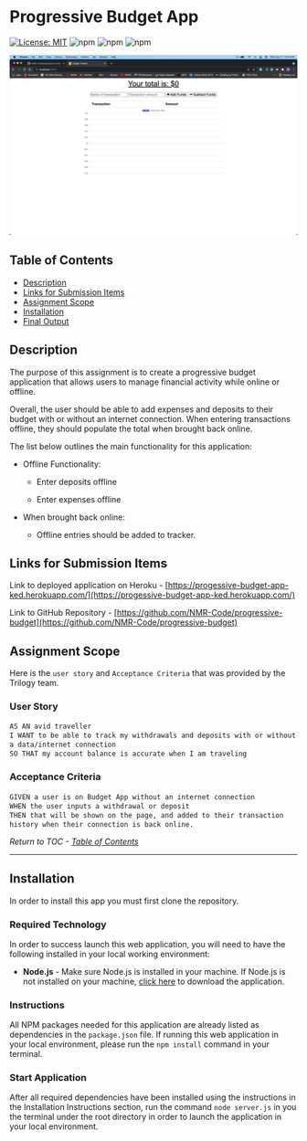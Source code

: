 # Progressive Budget App

[![License: MIT](https://img.shields.io/badge/License-MIT-yellow.svg)](https://opensource.org/licenses/MIT)
![npm](https://img.shields.io/npm/v/express?color=purple&label=express&logo=NPM&style=flat)
![npm](https://img.shields.io/npm/v/mongoose?color=red&label=mongoose&logo=NPM&style=flat)
![npm](https://img.shields.io/npm/v/compression?color=yellow&label=compression&logo=NPM&style=flat)

![](screenshot.png)

## Table of Contents

-  [Description](#description)
-  [Links for Submission Items](#links-for-submission-items)
-  [Assignment Scope](#assignment-scope)
-  [Installation](#installation)
-  [Final Output](#final-output)

## Description

The purpose of this assignment is to create a progressive budget application that allows users to manage financial activity while online or offline.

Overall, the user should be able to add expenses and deposits to their budget with or without an internet connection. When entering transactions offline, they should populate the total when brought back online.

The list below outlines the main functionality for this application:

-  Offline Functionality:

   -  Enter deposits offline

   -  Enter expenses offline

-  When brought back online:

   -  Offline entries should be added to tracker.

## Links for Submission Items

Link to deployed application on Heroku - [https://progessive-budget-app-ked.herokuapp.com/](https://progessive-budget-app-ked.herokuapp.com/)

Link to GitHub Repository - [https://github.com/NMR-Code/progressive-budget](https://github.com/NMR-Code/progressive-budget)

## Assignment Scope

Here is the `user story` and `Acceptance Criteria` that was provided by the Trilogy team.

### User Story

```
AS AN avid traveller
I WANT to be able to track my withdrawals and deposits with or without a data/internet connection
SO THAT my account balance is accurate when I am traveling
```

### Acceptance Criteria

```
GIVEN a user is on Budget App without an internet connection
WHEN the user inputs a withdrawal or deposit
THEN that will be shown on the page, and added to their transaction history when their connection is back online.
```

_Return to TOC - [Table of Contents](#table-of-contents)_

---

## Installation

In order to install this app you must first clone the repository.

### Required Technology

In order to success launch this web application, you will need to have the following installed in your local working environment:

-  **Node.js** - Make sure Node.js is installed in your machine. If Node.js is not installed on your machine, [click here](https://nodejs.org/en/) to download the application.

### Instructions

All NPM packages needed for this application are already listed as dependencies in the `package.json` file. If running this
web application in your local environment, please run the
`npm install` command in your terminal.

### Start Application

After all required dependencies have been installed using the instructions in the Installation Instructions section, run the command `node server.js` in you the terminal under the root directory in order to launch the application in your local environment.
